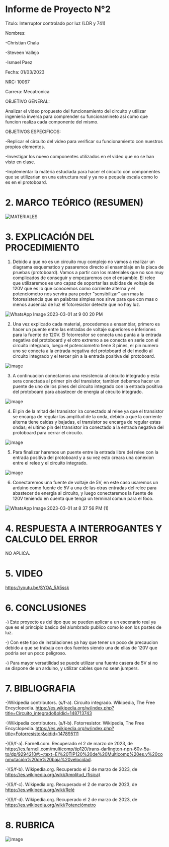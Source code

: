 # Informe de Proyecto N°2

Titulo: Interruptor controlado por luz (LDR y 741)

Nombres:

-Christian Chala  

-Steveen Vallejo

-Ismael Paez

Fecha: 01/03/2023

NRC: 10067

Carrera: Mecatronica

OBJETIVO GENERAL:

Analizar el video propuesto del funcionamiento del circuito y utilizar ingenieria inversa para comprender su funcionamineto asi como que funcion realiza cada componente del mismo.

OBJETIVOS ESPECIFICOS:

-Replicar el circuito del video para verificar su funcionamiento con nuestros propios elementos. 

-Investigar los nuevo componentes utilizados en el video que no se han visto en clase.

-Implementar la materia estudiada para hacer el circuito con componentes que se utilizarian en una estructura real y ya no a pequela escala como lo es en el protoboard.

# 2.	MARCO TEÓRICO (RESUMEN)

![MATERIALES](https://user-images.githubusercontent.com/117959424/222326419-6f5f8e5f-9636-42c4-95d5-cc1a20f25b99.png)

# 3.	EXPLICACIÓN DEL PROCEDIMIENTO

1. Debido a que no es un circuito muy complejo no vamos a realizar un diagrama esquematico y pasaremos directo al ensamblaje en la placa de pruebas (protoboard). Vamos a partir con los materiales que no son muy complicados de conseguir y empezaremos con el ensamble. El relee que utilizaremos es uno capaz de soportar las subidas de voltaje de 120V que es lo que conocemos como corriente alterna y el potenciometro nos servira para poder "sensibilizar" aun mas la fotoresistencia que en palabras simples nos sirve para que con mas o menos ausencia de luz el fotoresistor detecte que no hay luz.

![WhatsApp Image 2023-03-01 at 9 00 20 PM](https://user-images.githubusercontent.com/117959424/222327368-ce11b9fb-9c87-4f65-9044-7f843702705f.jpg)

2. Una vez explicado cada material, procedemos a ensamblar, primero es hacer un puente entre las entradas de voltaje superiores e inferiones para la fuente de 120V. El fotorresitor se conecta una punta a la entrada negativa del protoboard y el otro extremo a se conecta en serie con el circuito integrado, luego el potenciometro tiene 3 pines, el pin numero uno se conecta a la entrada negativa del protoboard el del medio al circuito integrado y el tercer pin a la entrada positiva del protoboard.

![image](https://user-images.githubusercontent.com/117959424/222328420-b766e0cf-d90a-4b57-a11d-988a402de703.png)

3. A continuacion conectamos una resistencia al circuito integrado y esta sera conectada al primer pin del transistor, tambien debemos hacer un puente de uno de los pines del circuito integrado con la entrada positiva del protoboard para abastecer de energia al circuito integrado.

![image](https://user-images.githubusercontent.com/117959424/222328672-76d527fb-41c2-4c2f-bbaa-b4067a0f881e.png)

4. El pin de la mitad del transistor ira conectado al relee ya que el transistor se encarga de regular las amplitud de la onda, debido a que la corriente alterna tiene caidas y bajadas, el transistor se encarga de regular estas ondas; el ultimo pin del transistor ira conectado a la entrada negativa del protoboard para cerrar el circuito.

![image](https://user-images.githubusercontent.com/117959424/222328955-2471dd4e-23b0-486e-85b1-e519b029fad8.png)

5. Para finalizar haremos un puente entre la entrada libre del relee con la entrada positiva del protoboard y a su vez esto creara una conexion entre el relee y el circuito integrado.

![image](https://user-images.githubusercontent.com/117959424/222329091-965997c7-b071-4930-87a4-c193c8192fdd.png)

6. Conectaremos una fuente de voltaje de 5V, en este caso usaremos un arduino como fuente de 5V a una de las otras entradas del relee para abastecer de energia al circuito, y luego conectaremos la fuente de 120V teniendo en cuenta que tenga un terminal comun para el foco.

![WhatsApp Image 2023-03-01 at 8 37 56 PM (1)](https://user-images.githubusercontent.com/117959424/222329451-12ee9664-f8c2-4be2-8217-81d653d4514d.jpeg)

# 4.	RESPUESTA A INTERROGANTES Y CALCULO DEL ERROR

NO APLICA.

# 5.	VIDEO

https://youtu.be/SYOA_5A5ssk

# 6.	CONCLUSIONES

-) Este proyecto es del tipo que se pueden aplicar a un escenario real ya que es el principio basico del alumbrado publico como lo son los postes de luz.

-) Con este tipo de instalaciones ya hay que tener un poco de precaucion debido a que se trabaja con dos fuentes siendo una de ellas de 120V que podria ser un poco peligroso.

-) Para mayor versatilidad se puede utilizar una fuente casera de 5V si no se dispone de un arduino, y utilizar cables que no sean jumpers.

# 7.	BIBLIOGRAFIA

-)Wikipedia contributors. (s/f-a). Circuito integrado. Wikipedia, The Free Encyclopedia. https://es.wikipedia.org/w/index.php?title=Circuito_integrado&oldid=148713743


-)Wikipedia contributors. (s/f-b). Fotorresistor. Wikipedia, The Free Encyclopedia. https://es.wikipedia.org/w/index.php?title=Fotorresistor&oldid=147895111


-)(S/f-a). Farnell.com. Recuperado el 2 de marzo de 2023, de https://es.farnell.com/multicomp/tip120/trans-darlington-npn-60v-5a-to/dp/9294210#:~:text=El%20TIP120%20de%20Multicomp%20es,y%20conmutación%20de%20baja%20velocidad.

-)(S/f-b). Wikipedia.org. Recuperado el 2 de marzo de 2023, de https://es.wikipedia.org/wiki/Amplitud_(física)

-)(S/f-c). Wikipedia.org. Recuperado el 2 de marzo de 2023, de https://es.wikipedia.org/wiki/Relé

-)(S/f-d). Wikipedia.org. Recuperado el 2 de marzo de 2023, de https://es.wikipedia.org/wiki/Potenciómetro

# 8. RUBRICA

![image](https://user-images.githubusercontent.com/116814096/200999683-fe53d616-5553-4761-bdf4-e15a280451cb.png)









